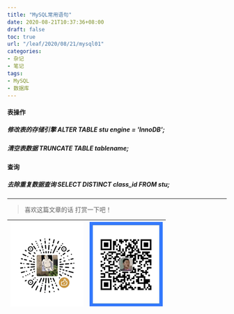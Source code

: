 ```yaml
---
title: "MySQL常用语句"
date: 2020-08-21T10:37:36+08:00
draft: false
toc: true
url: "/leaf/2020/08/21/mysql01"
categories: 
- 杂记
- 笔记
tags: 
- MySQL
- 数据库
---
```

#### 表操作
##### 修改表的存储引擎 ALTER TABLE stu engine = 'InnoDB';
##### 清空表数据 TRUNCATE TABLE tablename;
#### 查询
##### 去除重复数据查询 SELECT DISTINCT class_id FROM stu;
___
> 喜欢这篇文章的话 打赏一下吧！ 

| ![Wechat](/images/pay/eb05acdaec967.png)  | ![Alipay](/images/pay/0831de845.png) |
| --------   | -----:  |



